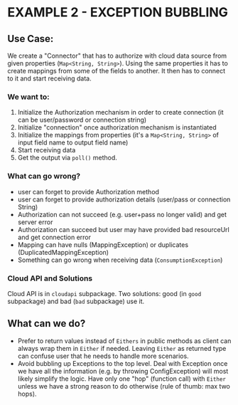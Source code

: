 # EXAMPLE 2 - EXCEPTION BUBBLING

## Use Case:
We create a "Connector" that has to authorize with cloud data source from given properties (`Map<String, String>`). 
Using the same properties it has to create mappings from some of the fields to another. 
It then has to connect to it and start receiving data.

### We want to:
1. Initialize the Authorization mechanism in order to create connection (it can be user/password or connection string)
2. Initialize "connection" once authorization mechanism is instantiated
3. Initialize the mappings from properties (it's a `Map<String, String>` of input field name to output field name)
4. Start receiving data
5. Get the output via `poll()` method.

### What can go wrong?
- user can forget to provide Authorization method
- user can forget to provide authorization details (user/pass or connection String)
- Authorization can not succeed (e.g. user+pass no longer valid) and get server error
- Authorization can succeed but user may have provided bad resourceUrl and get connection error
- Mapping can have nulls (MappingException) or duplicates (DuplicatedMappingException)
- Something can go wrong when receiving data (`ConsumptionException`)

### Cloud API and Solutions
Cloud API is in `cloudapi` subpackage. Two solutions: good (in `good` subpackage) and bad (`bad` subpackage) use it.

## What can we do?
- Prefer to return values instead of `Eithers` in public methods as client can always wrap them in `Either` if needed. 
Leaving `Either` as returned type can confuse user that he needs to handle more scenarios.
- Avoid bubbling up Exceptions to the top level. Deal with Exception once we have all the information (e.g. by throwing 
ConfigException) will most likely simplify the logic. Have only one "hop" (function call) with `Either` unless we have 
a strong reason to do otherwise (rule of thumb: max two hops).
